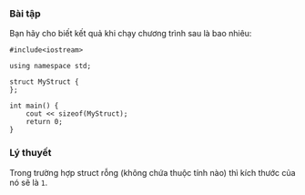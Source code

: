 ### Bài tập

Bạn hãy cho biết kết quả khi chạy chương trình sau là bao nhiêu:

```
#include<iostream>

using namespace std;

struct MyStruct {
};

int main() {
	cout << sizeof(MyStruct);
	return 0;
}
```

### Lý thuyết

Trong trường hợp struct rỗng (không chứa thuộc tính nào) thì kích thước của nó sẽ là `1`.